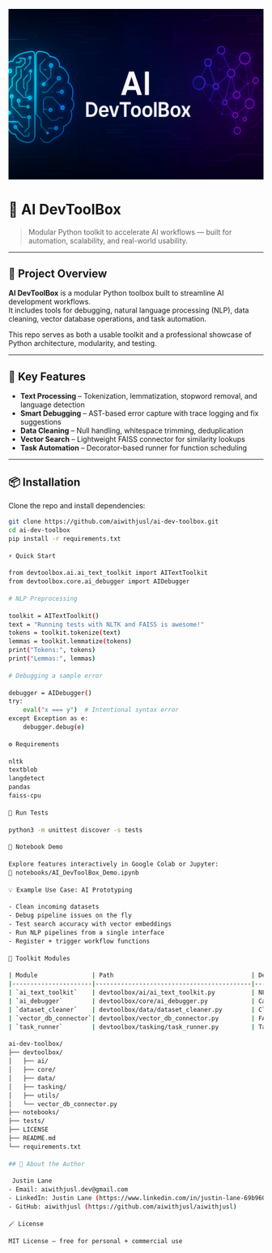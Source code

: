 ![Banner](images/ai_dev_toolbox_banner.png)
# 🧠 AI DevToolBox

> Modular Python toolkit to accelerate AI workflows — built for automation, scalability, and real-world usability.

---

## 🚀 Project Overview

**AI DevToolBox** is a modular Python toolbox built to streamline AI development workflows.  
It includes tools for debugging, natural language processing (NLP), data cleaning, vector database operations, and task automation.

This repo serves as both a usable toolkit and a professional showcase of Python architecture, modularity, and testing.

---

## 🔧 Key Features

- **Text Processing** – Tokenization, lemmatization, stopword removal, and language detection  
- **Smart Debugging** – AST-based error capture with trace logging and fix suggestions  
- **Data Cleaning** – Null handling, whitespace trimming, deduplication  
- **Vector Search** – Lightweight FAISS connector for similarity lookups  
- **Task Automation** – Decorator-based runner for function scheduling  

---

## 📦 Installation

Clone the repo and install dependencies:

```bash
git clone https://github.com/aiwithjusl/ai-dev-toolbox.git
cd ai-dev-toolbox
pip install -r requirements.txt

⚡ Quick Start

from devtoolbox.ai.ai_text_toolkit import AITextToolkit
from devtoolbox.core.ai_debugger import AIDebugger

# NLP Preprocessing

toolkit = AITextToolkit()
text = "Running tests with NLTK and FAISS is awesome!"
tokens = toolkit.tokenize(text)
lemmas = toolkit.lemmatize(tokens)
print("Tokens:", tokens)
print("Lemmas:", lemmas)

# Debugging a sample error

debugger = AIDebugger()
try:
    eval("x === y")  # Intentional syntax error
except Exception as e:
    debugger.debug(e)

⚙️ Requirements

nltk  
textblob  
langdetect  
pandas  
faiss-cpu

🧪 Run Tests

python3 -m unittest discover -s tests

📓 Notebook Demo

Explore features interactively in Google Colab or Jupyter:
📍 notebooks/AI_DevToolBox_Demo.ipynb

💡 Example Use Case: AI Prototyping

- Clean incoming datasets
- Debug pipeline issues on the fly
- Test search accuracy with vector embeddings
- Run NLP pipelines from a single interface
- Register + trigger workflow functions

🧰 Toolkit Modules

| Module               | Path                                      | Description                                                                      |
|----------------------|-------------------------------------------|----------------------------------------------------------------------------------|
| `ai_text_toolkit`    | devtoolbox/ai/ai_text_toolkit.py          | NLP utilities: tokenization, lemmatization, stopword removal, language detection |
| `ai_debugger`        | devtoolbox/core/ai_debugger.py            | Captures Python errors and suggests fixes using AST + trace logs                 |
| `dataset_cleaner`    | devtoolbox/data/dataset_cleaner.py        | Cleans data: handles nulls, trims whitespace, removes duplicates                 |
| `vector_db_connector`| devtoolbox/vector_db_connector.py         | FAISS-based vector search wrapper                                                |
| `task_runner`        | devtoolbox/tasking/task_runner.py         | Task scheduler with Python decorators                                            |

ai-dev-toolbox/
├── devtoolbox/
│   ├── ai/
│   ├── core/
│   ├── data/
│   ├── tasking/
│   ├── utils/
│   └── vector_db_connector.py
├── notebooks/
├── tests/
├── LICENSE
├── README.md
└── requirements.txt

## 👤 About the Author

 Justin Lane 
- Email: aiwithjusl.dev@gmail.com
- LinkedIn: Justin Lane (https://www.linkedin.com/in/justin-lane-69b960219)
- GitHub: aiwithjusl (https://github.com/aiwithjusl/aiwithjusl)

🪄 License

MIT License – free for personal + commercial use
